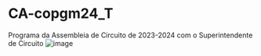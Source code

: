 # CA-copgm24_T
Programa da Assembleia de Circuito de 2023-2024 com o Superintendente de Circuito
![image](https://github.com/gokusander/CA-copgm24_T/assets/61749786/fb30e811-aabf-49cd-a29f-ec86958d3d59)

